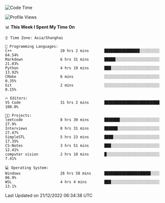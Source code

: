 <!--START_SECTION:waka-->
![Code Time](http://img.shields.io/badge/Code%20Time-490%20hrs%2054%20mins-blue)

![Profile Views](http://img.shields.io/badge/Profile%20Views-5-blue)

📊 **This Week I Spent My Time On** 

```text
⌚︎ Time Zone: Asia/Shanghai

💬 Programming Languages: 
C++                      20 hrs 2 mins       ████████████████░░░░░░░░░   64.54% 
Markdown                 6 hrs 31 mins       █████░░░░░░░░░░░░░░░░░░░░   21.03% 
Python                   4 hrs 19 mins       ███░░░░░░░░░░░░░░░░░░░░░░   13.92% 
CMake                    6 mins              ░░░░░░░░░░░░░░░░░░░░░░░░░   0.35% 
Git                      2 mins              ░░░░░░░░░░░░░░░░░░░░░░░░░   0.15%

🔥 Editors: 
VS Code                  31 hrs 2 mins       █████████████████████████   100.0%

🐱‍💻 Projects: 
leetcode                 8 hrs 39 mins       ███████░░░░░░░░░░░░░░░░░░   27.9% 
Interviews               8 hrs 31 mins       ██████░░░░░░░░░░░░░░░░░░░   27.47% 
SimpleSTL                5 hrs 23 mins       ████░░░░░░░░░░░░░░░░░░░░░   17.35% 
CS-Notes                 3 hrs 51 mins       ███░░░░░░░░░░░░░░░░░░░░░░   12.41% 
computer vision          2 hrs 18 mins       █░░░░░░░░░░░░░░░░░░░░░░░░   7.41%

💻 Operating System: 
Windows                  26 hrs 58 mins      █████████████████████░░░░   86.9% 
WSL                      4 hrs 4 mins        ███░░░░░░░░░░░░░░░░░░░░░░   13.1%

```


 Last Updated on 21/12/2022 06:34:38 UTC
<!--END_SECTION:waka-->